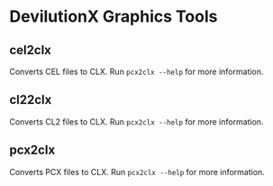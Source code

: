 # DevilutionX Graphics Tools

## cel2clx

Converts CEL files to CLX. Run `pcx2clx --help` for more information.

## cl22clx

Converts CL2 files to CLX. Run `pcx2clx --help` for more information.

## pcx2clx

Converts PCX files to CLX. Run `pcx2clx --help` for more information.
